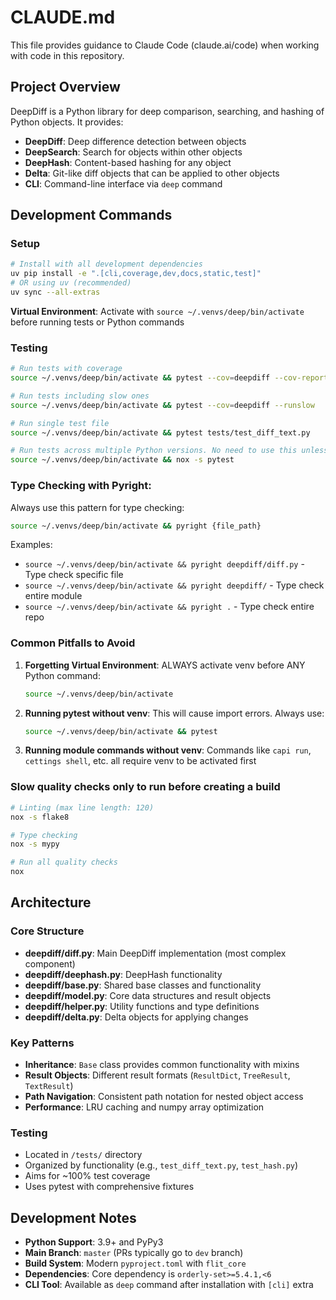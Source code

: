 # CLAUDE.md

This file provides guidance to Claude Code (claude.ai/code) when working with code in this repository.

## Project Overview

DeepDiff is a Python library for deep comparison, searching, and hashing of Python objects. It provides:
- **DeepDiff**: Deep difference detection between objects
- **DeepSearch**: Search for objects within other objects  
- **DeepHash**: Content-based hashing for any object
- **Delta**: Git-like diff objects that can be applied to other objects
- **CLI**: Command-line interface via `deep` command

## Development Commands

### Setup
```bash
# Install with all development dependencies
uv pip install -e ".[cli,coverage,dev,docs,static,test]"
# OR using uv (recommended)
uv sync --all-extras
```

**Virtual Environment**: Activate with `source ~/.venvs/deep/bin/activate` before running tests or Python commands


### Testing
```bash
# Run tests with coverage
source ~/.venvs/deep/bin/activate && pytest --cov=deepdiff --cov-report term-missing

# Run tests including slow ones
source ~/.venvs/deep/bin/activate && pytest --cov=deepdiff --runslow

# Run single test file
source ~/.venvs/deep/bin/activate && pytest tests/test_diff_text.py

# Run tests across multiple Python versions. No need to use this unless getting ready for creating a new build
source ~/.venvs/deep/bin/activate && nox -s pytest
```

### **Type Checking with Pyright:**
Always use this pattern for type checking:
```bash
source ~/.venvs/deep/bin/activate && pyright {file_path}
```

Examples:
- `source ~/.venvs/deep/bin/activate && pyright deepdiff/diff.py` - Type check specific file
- `source ~/.venvs/deep/bin/activate && pyright deepdiff/` - Type check entire module
- `source ~/.venvs/deep/bin/activate && pyright .` - Type check entire repo


### Common Pitfalls to Avoid

1. **Forgetting Virtual Environment**: ALWAYS activate venv before ANY Python command:
   ```bash
   source ~/.venvs/deep/bin/activate
   ```
2. **Running pytest without venv**: This will cause import errors. Always use:
   ```bash
   source ~/.venvs/deep/bin/activate && pytest
   ```
3. **Running module commands without venv**: Commands like `capi run`, `cettings shell`, etc. all require venv to be activated first


### Slow quality checks only to run before creating a build
```bash
# Linting (max line length: 120)
nox -s flake8

# Type checking
nox -s mypy

# Run all quality checks
nox
```


## Architecture

### Core Structure
- **deepdiff/diff.py**: Main DeepDiff implementation (most complex component)
- **deepdiff/deephash.py**: DeepHash functionality
- **deepdiff/base.py**: Shared base classes and functionality
- **deepdiff/model.py**: Core data structures and result objects
- **deepdiff/helper.py**: Utility functions and type definitions
- **deepdiff/delta.py**: Delta objects for applying changes

### Key Patterns
- **Inheritance**: `Base` class provides common functionality with mixins
- **Result Objects**: Different result formats (`ResultDict`, `TreeResult`, `TextResult`)
- **Path Navigation**: Consistent path notation for nested object access
- **Performance**: LRU caching and numpy array optimization

### Testing
- Located in `/tests/` directory
- Organized by functionality (e.g., `test_diff_text.py`, `test_hash.py`)
- Aims for ~100% test coverage
- Uses pytest with comprehensive fixtures

## Development Notes

- **Python Support**: 3.9+ and PyPy3
- **Main Branch**: `master` (PRs typically go to `dev` branch)
- **Build System**: Modern `pyproject.toml` with `flit_core`
- **Dependencies**: Core dependency is `orderly-set>=5.4.1,<6`
- **CLI Tool**: Available as `deep` command after installation with `[cli]` extra
